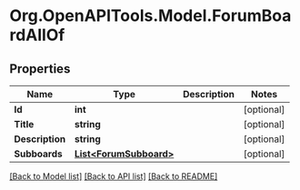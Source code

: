 # Org.OpenAPITools.Model.ForumBoardAllOf

## Properties

Name | Type | Description | Notes
------------ | ------------- | ------------- | -------------
**Id** | **int** |  | [optional] 
**Title** | **string** |  | [optional] 
**Description** | **string** |  | [optional] 
**Subboards** | [**List&lt;ForumSubboard&gt;**](ForumSubboard.md) |  | [optional] 

[[Back to Model list]](../README.md#documentation-for-models) [[Back to API list]](../README.md#documentation-for-api-endpoints) [[Back to README]](../README.md)

